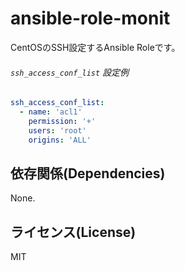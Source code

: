 ansible-role-monit
=========

CentOSのSSH設定するAnsible Roleです。

###### `ssh_access_conf_list` 設定例


```yaml
ssh_access_conf_list:
  - name: 'acl1'
    permission: '+'
    users: 'root'
    origins: 'ALL'
```

依存関係(Dependencies)
------------

None.

ライセンス(License)
-------

MIT



